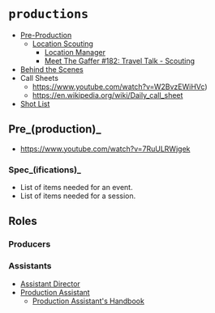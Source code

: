 # `productions`

  - [Pre-Production](https://en.wikipedia.org/wiki/Pre-production)
    - [Location Scouting](https://en.wikipedia.org/wiki/Location_scouting)
      - [Location Manager](https://en.wikipedia.org/wiki/Location_manager)
      - [Meet The Gaffer #182: Travel Talk - Scouting](https://www.youtube.com/watch?v=iBHLNfmPM_Q)
  - [Behind the Scenes](https://youtu.be/6r3g3jdlFgw)
  - Call Sheets
      - https://www.youtube.com/watch?v=W2BvzEWiHVc)
      - https://en.wikipedia.org/wiki/Daily_call_sheet
  - [Shot List]()


## Pre_(production)_

  - https://www.youtube.com/watch?v=7RuULRWjgek


### Spec_(ifications)_

  - List of items needed for an event.
  - List of items needed for a session.


## Roles


### Producers


### Assistants
  - [Assistant Director](https://en.wikipedia.org/wiki/Assistant_director)
  - [Production Assistant](https://en.wikipedia.org/wiki/Production_assistant)
    - [Production Assistant's Handbook](./PAPH.pdf)
